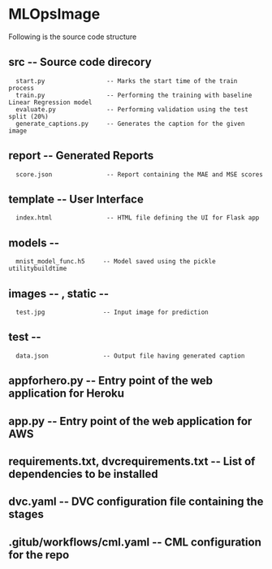 # MLOpsImage

Following is the source code structure

## src -- Source code direcory
      start.py                 -- Marks the start time of the train process
      train.py                 -- Performing the training with baseline Linear Regression model
      evaluate.py              -- Performing validation using the test split (20%)
      generate_captions.py     -- Generates the caption for the given image

## report -- Generated Reports
      score.json               -- Report containing the MAE and MSE scores
      
## template -- User Interface 
      index.html               -- HTML file defining the UI for Flask app

## models -- 
      mnist_model_func.h5     -- Model saved using the pickle utilitybuildtime

## images -- , static --
      test.jpg                -- Input image for prediction

## test --  
      data.json               -- Output file having generated caption

## appforhero.py  -- Entry point of the web application for Heroku
## app.py         -- Entry point of the web application for AWS

## requirements.txt, dvcrequirements.txt -- List of dependencies to be installed
## dvc.yaml       -- DVC configuration file containing the stages
## .gitub/workflows/cml.yaml -- CML configuration for the repo
